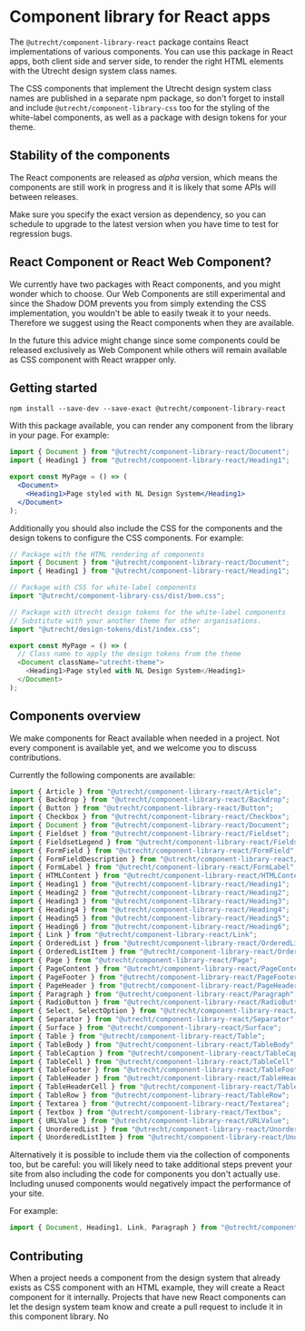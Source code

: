 <!-- @license CC0-1.0 -->

# Component library for React apps

The `@utrecht/component-library-react` package contains React implementations of various components. You can use this package in React apps, both client side and server side, to render the right HTML elements with the Utrecht design system class names.

The CSS components that implement the Utrecht design system class names are published in a separate npm package, so don't forget to install and include `@utrecht/component-library-css` too for the styling of the white-label components, as well as a package with design tokens for your theme.

## Stability of the components

The React components are released as _alpha_ version, which means the components are still work in progress and it is likely that some APIs will between releases.

Make sure you specify the exact version as dependency, so you can schedule to upgrade to the latest version when you have time to test for regression bugs.

## React Component or React Web Component?

We currently have two packages with React components, and you might wonder which to choose. Our Web Components are still experimental and since the Shadow DOM prevents you from simply extending the CSS implementation, you wouldn't be able to easily tweak it to your needs. Therefore we suggest using the React components when they are available.

In the future this advice might change since some components could be released exclusively as Web Component while others will remain available as CSS component with React wrapper only.

## Getting started

```shell
npm install --save-dev --save-exact @utrecht/component-library-react
```

With this package available, you can render any component from the library in your page. For example:

```jsx
import { Document } from "@utrecht/component-library-react/Document";
import { Heading1 } from "@utrecht/component-library-react/Heading1";

export const MyPage = () => (
  <Document>
    <Heading1>Page styled with NL Design System</Heading1>
  </Document>
);
```

Additionally you should also include the CSS for the components and the design tokens to configure the CSS components. For example:

```js
// Package with the HTML rendering of components
import { Document } from "@utrecht/component-library-react/Document";
import { Heading1 } from "@utrecht/component-library-react/Heading1";

// Package with CSS for white-label components
import "@utrecht/component-library-css/dist/bem.css";

// Package with Utrecht design tokens for the white-label components
// Substitute with your another theme for other organisations.
import "@utrecht/design-tokens/dist/index.css";

export const MyPage = () => (
  // Class name to apply the design tokens from the theme
  <Document className="utrecht-theme">
    <Heading1>Page styled with NL Design System</Heading1>
  </Document>
);
```

## Components overview

We make components for React available when needed in a project. Not every component is available yet, and we welcome you to discuss contributions.

Currently the following components are available:

```js
import { Article } from "@utrecht/component-library-react/Article";
import { Backdrop } from "@utrecht/component-library-react/Backdrop";
import { Button } from "@utrecht/component-library-react/Button";
import { Checkbox } from "@utrecht/component-library-react/Checkbox";
import { Document } from "@utrecht/component-library-react/Document";
import { Fieldset } from "@utrecht/component-library-react/Fieldset";
import { FieldsetLegend } from "@utrecht/component-library-react/FieldsetLegend";
import { FormField } from "@utrecht/component-library-react/FormField";
import { FormFieldDescription } from "@utrecht/component-library-react/FormFieldDescription";
import { FormLabel } from "@utrecht/component-library-react/FormLabel";
import { HTMLContent } from "@utrecht/component-library-react/HTMLContent";
import { Heading1 } from "@utrecht/component-library-react/Heading1";
import { Heading2 } from "@utrecht/component-library-react/Heading2";
import { Heading3 } from "@utrecht/component-library-react/Heading3";
import { Heading4 } from "@utrecht/component-library-react/Heading4";
import { Heading5 } from "@utrecht/component-library-react/Heading5";
import { Heading6 } from "@utrecht/component-library-react/Heading6";
import { Link } from "@utrecht/component-library-react/Link";
import { OrderedList } from "@utrecht/component-library-react/OrderedList";
import { OrderedListItem } from "@utrecht/component-library-react/OrderedListItem";
import { Page } from "@utrecht/component-library-react/Page";
import { PageContent } from "@utrecht/component-library-react/PageContent";
import { PageFooter } from "@utrecht/component-library-react/PageFooter";
import { PageHeader } from "@utrecht/component-library-react/PageHeader";
import { Paragraph } from "@utrecht/component-library-react/Paragraph";
import { RadioButton } from "@utrecht/component-library-react/RadioButton";
import { Select, SelectOption } from "@utrecht/component-library-react/Select";
import { Separator } from "@utrecht/component-library-react/Separator";
import { Surface } from "@utrecht/component-library-react/Surface";
import { Table } from "@utrecht/component-library-react/Table";
import { TableBody } from "@utrecht/component-library-react/TableBody";
import { TableCaption } from "@utrecht/component-library-react/TableCaption";
import { TableCell } from "@utrecht/component-library-react/TableCell";
import { TableFooter } from "@utrecht/component-library-react/TableFooter";
import { TableHeader } from "@utrecht/component-library-react/TableHeader";
import { TableHeaderCell } from "@utrecht/component-library-react/TableHeaderCell";
import { TableRow } from "@utrecht/component-library-react/TableRow";
import { Textarea } from "@utrecht/component-library-react/Textarea";
import { Textbox } from "@utrecht/component-library-react/Textbox";
import { URLValue } from "@utrecht/component-library-react/URLValue";
import { UnorderedList } from "@utrecht/component-library-react/UnorderedList";
import { UnorderedListItem } from "@utrecht/component-library-react/UnorderedListItem";
```

Alternatively it is possible to include them via the collection of components too, but be careful: you will likely need to take additional steps prevent your site from also including the code for components you don't actually use. Including unused components would negatively impact the performance of your site.

For example:

```js
import { Document, Heading1, Link, Paragraph } from "@utrecht/component-library-react";
```

## Contributing

When a project needs a component from the design system that already exists as CSS component with an HTML example, they will create a React component for it internally. Projects that have new React components can let the design system team know and create a pull request to include it in this component library. No
